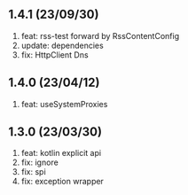 ## 1.4.1 (23/09/30)

1.  feat: rss-test forward by RssContentConfig
2.  update: dependencies
3.  fix: HttpClient Dns

## 1.4.0 (23/04/12)

1.  feat: useSystemProxies

## 1.3.0 (23/03/30)

1.  feat: kotlin explicit api
2.  fix: ignore
3.  fix: spi
4.  fix: exception wrapper